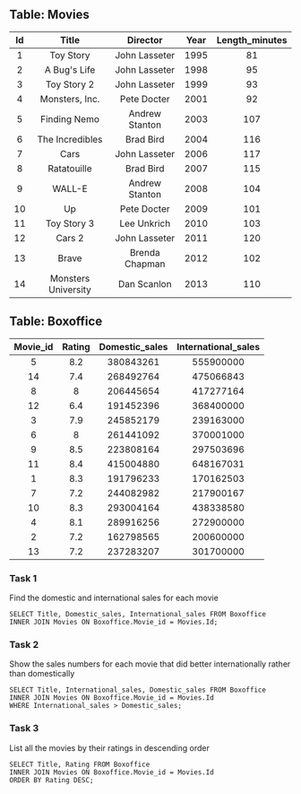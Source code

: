 ## Table: Movies

|Id |Title              |Director      |Year|Length_minutes|
|:-:|:-----------------:|:------------:|:--:|:------------:|
|1  |Toy Story          |John Lasseter |1995|81            |
|2  |A Bug's Life       |John Lasseter |1998|95            |
|3  |Toy Story 2        |John Lasseter |1999|93            |
|4  |Monsters, Inc.     |Pete Docter   |2001|92            |
|5  |Finding Nemo       |Andrew Stanton|2003|107           |
|6  |The Incredibles    |Brad Bird     |2004|116           |
|7  |Cars               |John Lasseter |2006|117           |
|8  |Ratatouille        |Brad Bird     |2007|115           |
|9  |WALL-E             |Andrew Stanton|2008|104           |
|10 |Up                 |Pete Docter   |2009|101           |
|11 |Toy Story 3        |Lee Unkrich   |2010|103           |
|12 |Cars 2             |John Lasseter |2011|120           |
|13 |Brave              |Brenda Chapman|2012|102           |
|14 |Monsters University|Dan Scanlon   |2013|110           |

## Table: Boxoffice

|Movie_id|Rating|Domestic_sales|International_sales|
|:------:|:----:|:------------:|:-----------------:|
|5       |8.2   |380843261     |555900000          |
|14      |7.4   |268492764     |475066843          |
|8       |8     |206445654     |417277164          |
|12      |6.4   |191452396     |368400000          |
|3       |7.9   |245852179     |239163000          |
|6       |8     |261441092     |370001000          |
|9       |8.5   |223808164     |297503696          |
|11      |8.4   |415004880     |648167031          |
|1       |8.3   |191796233     |170162503          |
|7       |7.2   |244082982     |217900167          |
|10      |8.3   |293004164     |438338580          |
|4       |8.1   |289916256     |272900000          |
|2       |7.2   |162798565     |200600000          |
|13      |7.2   |237283207     |301700000          |

### Task 1

Find the domestic and international sales for each movie

```
SELECT Title, Domestic_sales, International_sales FROM Boxoffice
INNER JOIN Movies ON Boxoffice.Movie_id = Movies.Id;
```

### Task 2

Show the sales numbers for each movie that did better internationally rather than domestically

```
SELECT Title, International_sales, Domestic_sales FROM Boxoffice
INNER JOIN Movies ON Boxoffice.Movie_id = Movies.Id
WHERE International_sales > Domestic_sales;
```

### Task 3

List all the movies by their ratings in descending order

```
SELECT Title, Rating FROM Boxoffice
INNER JOIN Movies ON Boxoffice.Movie_id = Movies.Id
ORDER BY Rating DESC;
```
